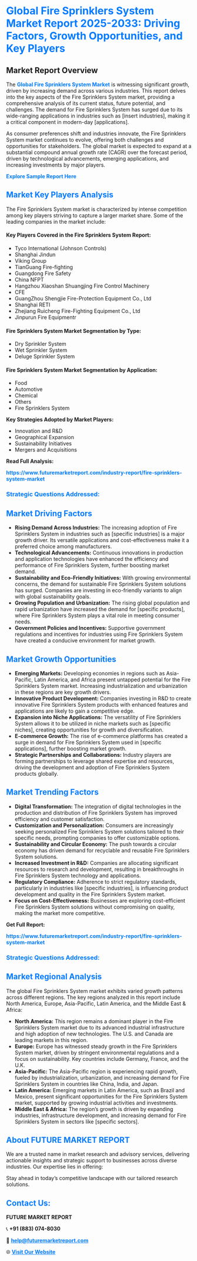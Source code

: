 <h1 style="color: #007BFF;">Global Fire Sprinklers System Market Report 2025-2033: Driving Factors, Growth Opportunities, and Key Players</h1>

<section id="overview">
<h2>Market Report Overview</h2>
<p>The <a href="https://www.futuremarketreport.com/industry-report/fire-sprinklers-system-market" style="color: #007BFF; text-decoration: none;"><strong>Global Fire Sprinklers System Market</strong></a> is witnessing significant growth, driven by increasing demand across various industries. This report delves into the key aspects of the Fire Sprinklers System market, providing a comprehensive analysis of its current status, future potential, and challenges. The demand for Fire Sprinklers System has surged due to its wide-ranging applications in industries such as [insert industries], making it a critical component in modern-day [applications].</p>
<p>As consumer preferences shift and industries innovate, the Fire Sprinklers System market continues to evolve, offering both challenges and opportunities for stakeholders. The global market is expected to expand at a substantial compound annual growth rate (CAGR) over the forecast period, driven by technological advancements, emerging applications, and increasing investments by major players.</p>
</section>

<section id="overview">
<p><a href="https://www.futuremarketreport.com/request-sample/reportId=124291" style="color: #007BFF; text-decoration: none;"><strong>Explore Sample Report Here</strong></a></p>
</section>

<section id="key-players">
<h2 style="color: #007BFF;">Market Key Players Analysis</h2>
<p>The Fire Sprinklers System market is characterized by intense competition among key players striving to capture a larger market share. Some of the leading companies in the market include:</p>
<h4>Key Players Covered in the Fire Sprinklers System Report:</h4>
<ul><li>Tyco International (Johnson Controls)</li><li>Shanghai Jindun</li><li>Viking Group</li><li>TianGuang Fire-fighting</li><li>Guangdong Fire Safety</li><li>China NFPT</li><li>Hangzhou Xiaoshan Shuangjing Fire Control Machinery</li><li>CFE</li><li>GuangZhou Shengjie Fire-Protection Equipment Co., Ltd</li><li>Shanghai RETI</li><li>Zhejiang Ruicheng Fire-Fighting Equipment Co., Ltd</li><li>Jinpurun Fire Equipmentr</li></ul>
<h4>Fire Sprinklers System Market Segmentation by Type:</h4>
<ul><li>Dry Sprinkler System</li><li>Wet Sprinkler System</li><li>Deluge Sprinkler System</li></ul>

<h4>Fire Sprinklers System Market Segmentation by Application:</h4>
<ul><li>Food</li><li>Automotive</li><li>Chemical</li><li>Others</li><li>Fire Sprinklers System</li></ul>
<p><strong>Key Strategies Adopted by Market Players:</strong></p>
<ul>
<li>Innovation and R&D</li>
<li>Geographical Expansion</li>
<li>Sustainability Initiatives</li>
<li>Mergers and Acquisitions</li>
</ul>
</section>

<section>
<p><strong>Read Full Analysis: </strong></p><a href="https://www.futuremarketreport.com/industry-report/fire-sprinklers-system-market" style="color: #007BFF; text-decoration: none;"><strong>https://www.futuremarketreport.com/industry-report/fire-sprinklers-system-market</strong></a>
<h3 style="color: #007BFF;">Strategic Questions Addressed:</h3>
</section>

<section id="driving-factors">
<h2 style="color: #007BFF;">Market Driving Factors</h2>
<ul>
<li><strong>Rising Demand Across Industries:</strong> The increasing adoption of Fire Sprinklers System in industries such as [specific industries] is a major growth driver. Its versatile applications and cost-effectiveness make it a preferred choice among manufacturers.</li>
<li><strong>Technological Advancements:</strong> Continuous innovations in production and application technologies have enhanced the efficiency and performance of Fire Sprinklers System, further boosting market demand.</li>
<li><strong>Sustainability and Eco-Friendly Initiatives:</strong> With growing environmental concerns, the demand for sustainable Fire Sprinklers System solutions has surged. Companies are investing in eco-friendly variants to align with global sustainability goals.</li>
<li><strong>Growing Population and Urbanization:</strong> The rising global population and rapid urbanization have increased the demand for [specific products], where Fire Sprinklers System plays a vital role in meeting consumer needs.</li>
<li><strong>Government Policies and Incentives:</strong> Supportive government regulations and incentives for industries using Fire Sprinklers System have created a conducive environment for market growth.</li>
</ul>
</section>

<section id="growth-opportunities">
<h2 style="color: #007BFF;">Market Growth Opportunities</h2>
<ul>
<li><strong>Emerging Markets:</strong> Developing economies in regions such as Asia-Pacific, Latin America, and Africa present untapped potential for the Fire Sprinklers System market. Increasing industrialization and urbanization in these regions are key growth drivers.</li>
<li><strong>Innovative Product Development:</strong> Companies investing in R&D to create innovative Fire Sprinklers System products with enhanced features and applications are likely to gain a competitive edge.</li>
<li><strong>Expansion into Niche Applications:</strong> The versatility of Fire Sprinklers System allows it to be utilized in niche markets such as [specific niches], creating opportunities for growth and diversification.</li>
<li><strong>E-commerce Growth:</strong> The rise of e-commerce platforms has created a surge in demand for Fire Sprinklers System used in [specific applications], further boosting market growth.</li>
<li><strong>Strategic Partnerships and Collaborations:</strong> Industry players are forming partnerships to leverage shared expertise and resources, driving the development and adoption of Fire Sprinklers System products globally.</li>
</ul>
</section>

<section id="trending-factors">
<h2 style="color: #007BFF;">Market Trending Factors</h2>
<ul>
<li><strong>Digital Transformation:</strong> The integration of digital technologies in the production and distribution of Fire Sprinklers System has improved efficiency and customer satisfaction.</li>
<li><strong>Customization and Personalization:</strong> Consumers are increasingly seeking personalized Fire Sprinklers System solutions tailored to their specific needs, prompting companies to offer customizable options.</li>
<li><strong>Sustainability and Circular Economy:</strong> The push towards a circular economy has driven demand for recyclable and reusable Fire Sprinklers System solutions.</li>
<li><strong>Increased Investment in R&D:</strong> Companies are allocating significant resources to research and development, resulting in breakthroughs in Fire Sprinklers System technology and applications.</li>
<li><strong>Regulatory Compliance:</strong> Adherence to strict regulatory standards, particularly in industries like [specific industries], is influencing product development and quality in the Fire Sprinklers System market.</li>
<li><strong>Focus on Cost-Effectiveness:</strong> Businesses are exploring cost-efficient Fire Sprinklers System solutions without compromising on quality, making the market more competitive.</li>
</ul>
</section>

<section>
<p><strong>Get Full Report: </strong></p><a href="https://www.futuremarketreport.com/industry-report/fire-sprinklers-system-market" style="color: #007BFF; text-decoration: none;"><strong>https://www.futuremarketreport.com/industry-report/fire-sprinklers-system-market</strong></a>
<h3 style="color: #007BFF;">Strategic Questions Addressed:</h3>
</section>


<section id="regional-analysis">
<h2 style="color: #007BFF;">Market Regional Analysis</h2>
<p>The global Fire Sprinklers System market exhibits varied growth patterns across different regions. The key regions analyzed in this report include North America, Europe, Asia-Pacific, Latin America, and the Middle East & Africa:</p>
<ul>
<li><strong>North America:</strong> This region remains a dominant player in the Fire Sprinklers System market due to its advanced industrial infrastructure and high adoption of new technologies. The U.S. and Canada are leading markets in this region.</li>
<li><strong>Europe:</strong> Europe has witnessed steady growth in the Fire Sprinklers System market, driven by stringent environmental regulations and a focus on sustainability. Key countries include Germany, France, and the U.K.</li>
<li><strong>Asia-Pacific:</strong> The Asia-Pacific region is experiencing rapid growth, fueled by industrialization, urbanization, and increasing demand for Fire Sprinklers System in countries like China, India, and Japan.</li>
<li><strong>Latin America:</strong> Emerging markets in Latin America, such as Brazil and Mexico, present significant opportunities for the Fire Sprinklers System market, supported by growing industrial activities and investments.</li>
<li><strong>Middle East & Africa:</strong> The region’s growth is driven by expanding industries, infrastructure development, and increasing demand for Fire Sprinklers System in sectors like [specific sectors].</li>
</ul>
</section>

<footer>
<h2 style="color: #007BFF;">About FUTURE MARKET REPORT</h2>
<p>We are a trusted name in market research and advisory services, delivering actionable insights and strategic support to businesses across diverse industries. Our expertise lies in offering:</p>

<p>Stay ahead in today’s competitive landscape with our tailored research solutions.</p>

<h2 style="color: #007BFF;">Contact Us:</h2>
<p><strong>FUTURE MARKET REPORT</strong></p>
<p>📞 <strong>+91 (883) 074-8030</strong></p>
<p>📧 <strong><a href="mailto:help@futuremarketreport.com" style="color: #007BFF;">help@futuremarketreport.com</a></strong></p>
<p>🌐 <strong><a href="https://www.futuremarketreport.com/" style="color: #007BFF;">Visit Our Website</a></strong></p>
</footer>